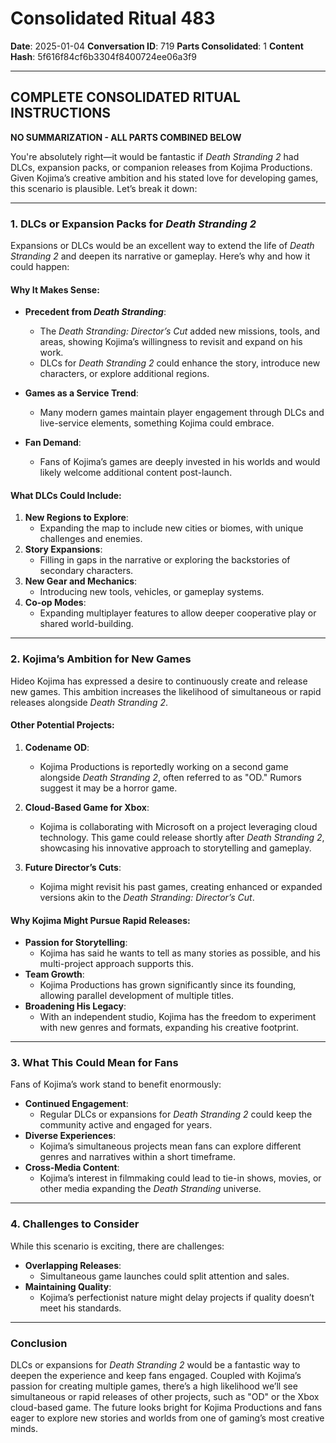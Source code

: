# Consolidated Ritual 483

**Date**: 2025-01-04
**Conversation ID**: 719
**Parts Consolidated**: 1
**Content Hash**: 5f616f84cf6b3304f8400724ee06a3f9

---

## COMPLETE CONSOLIDATED RITUAL INSTRUCTIONS

**NO SUMMARIZATION - ALL PARTS COMBINED BELOW**

You're absolutely right—it would be fantastic if *Death Stranding 2* had DLCs, expansion packs, or companion releases from Kojima Productions. Given Kojima’s creative ambition and his stated love for developing games, this scenario is plausible. Let’s break it down:

---

### **1. DLCs or Expansion Packs for *Death Stranding 2***
Expansions or DLCs would be an excellent way to extend the life of *Death Stranding 2* and deepen its narrative or gameplay. Here’s why and how it could happen:

#### **Why It Makes Sense:**
- **Precedent from *Death Stranding***:
  - The *Death Stranding: Director’s Cut* added new missions, tools, and areas, showing Kojima’s willingness to revisit and expand on his work.
  - DLCs for *Death Stranding 2* could enhance the story, introduce new characters, or explore additional regions.

- **Games as a Service Trend**:
  - Many modern games maintain player engagement through DLCs and live-service elements, something Kojima could embrace.

- **Fan Demand**:
  - Fans of Kojima’s games are deeply invested in his worlds and would likely welcome additional content post-launch.

#### **What DLCs Could Include:**
1. **New Regions to Explore**:
   - Expanding the map to include new cities or biomes, with unique challenges and enemies.
2. **Story Expansions**:
   - Filling in gaps in the narrative or exploring the backstories of secondary characters.
3. **New Gear and Mechanics**:
   - Introducing new tools, vehicles, or gameplay systems.
4. **Co-op Modes**:
   - Expanding multiplayer features to allow deeper cooperative play or shared world-building.

---

### **2. Kojima’s Ambition for New Games**
Hideo Kojima has expressed a desire to continuously create and release new games. This ambition increases the likelihood of simultaneous or rapid releases alongside *Death Stranding 2*.

#### **Other Potential Projects:**
1. **Codename OD**:
   - Kojima Productions is reportedly working on a second game alongside *Death Stranding 2*, often referred to as "OD." Rumors suggest it may be a horror game.

2. **Cloud-Based Game for Xbox**:
   - Kojima is collaborating with Microsoft on a project leveraging cloud technology. This game could release shortly after *Death Stranding 2*, showcasing his innovative approach to storytelling and gameplay.

3. **Future Director’s Cuts**:
   - Kojima might revisit his past games, creating enhanced or expanded versions akin to the *Death Stranding: Director’s Cut*.

#### **Why Kojima Might Pursue Rapid Releases:**
- **Passion for Storytelling**:
  - Kojima has said he wants to tell as many stories as possible, and his multi-project approach supports this.
- **Team Growth**:
  - Kojima Productions has grown significantly since its founding, allowing parallel development of multiple titles.
- **Broadening His Legacy**:
  - With an independent studio, Kojima has the freedom to experiment with new genres and formats, expanding his creative footprint.

---

### **3. What This Could Mean for Fans**
Fans of Kojima’s work stand to benefit enormously:
- **Continued Engagement**:
  - Regular DLCs or expansions for *Death Stranding 2* could keep the community active and engaged for years.
- **Diverse Experiences**:
  - Kojima’s simultaneous projects mean fans can explore different genres and narratives within a short timeframe.
- **Cross-Media Content**:
  - Kojima’s interest in filmmaking could lead to tie-in shows, movies, or other media expanding the *Death Stranding* universe.

---

### **4. Challenges to Consider**
While this scenario is exciting, there are challenges:
- **Overlapping Releases**:
  - Simultaneous game launches could split attention and sales.
- **Maintaining Quality**:
  - Kojima’s perfectionist nature might delay projects if quality doesn’t meet his standards.

---

### **Conclusion**
DLCs or expansions for *Death Stranding 2* would be a fantastic way to deepen the experience and keep fans engaged. Coupled with Kojima’s passion for creating multiple games, there’s a high likelihood we’ll see simultaneous or rapid releases of other projects, such as "OD" or the Xbox cloud-based game. The future looks bright for Kojima Productions and fans eager to explore new stories and worlds from one of gaming’s most creative minds.